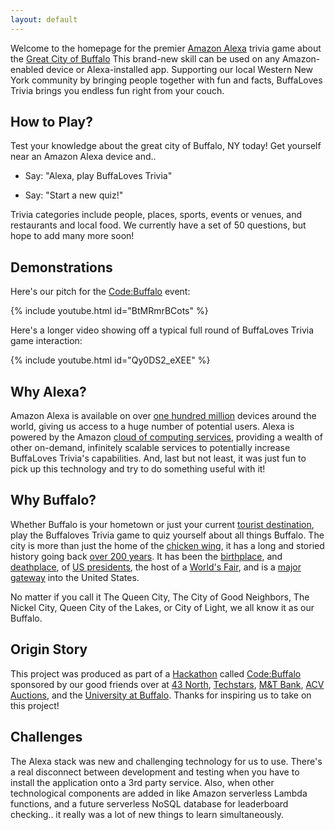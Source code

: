 ```yaml
---
layout: default
---
```


Welcome to the homepage for the premier [Amazon Alexa](https://www.amazon.com/Amazon-Echo-And-Alexa-Devices/b?node=9818047011) trivia game about the [Great City of Buffalo](https://www.google.com/maps/place/Buffalo,+NY) This brand-new skill can be used on any Amazon-enabled device or Alexa-installed app. Supporting our local Western New York community by bringing people together with fun and facts, BuffaLoves Trivia brings you endless fun right from your couch.

## How to Play?

Test your knowledge about the great city of Buffalo, NY today! Get yourself near an Amazon Alexa device and..

  * Say: "Alexa, play BuffaLoves Trivia"

  * Say: "Start a new quiz!"

Trivia categories include people, places, sports, events or venues, and restaurants and local food. We currently have a set of 50 questions, but hope to add many more soon!

## Demonstrations

Here's our pitch for the [Code:Buffalo](https://www.43north.org/code-buffalo/) event:

{% include youtube.html id="BtMRmrBCots" %}

Here's a longer video showing off a typical full round of BuffaLoves Trivia game interaction:

{% include youtube.html id="Qy0DS2_eXEE" %}

## Why Alexa?

Amazon Alexa is available on over [one hundred million](https://www.cnet.com/news/amazon-has-sold-more-than-100-million-alexa-devices/) devices around the world, giving us access to a huge number of potential users. Alexa is powered by the Amazon [cloud of computing services](https://aws.amazon.com/products/), providing a wealth of other on-demand, infinitely scalable services to potentially increase BuffaLoves Trivia's capabilities. And, last but not least, it was just fun to pick up this technology and try to do something useful with it!

## Why Buffalo?

Whether Buffalo is your hometown or just your current [tourist destination](https://www.visitbuffaloniagara.com/), play the Buffaloves Trivia game to quiz yourself about all things Buffalo. The city is more than just the home of the [chicken wing](https://www.nationalchickencouncil.org/chicken-wing-history/), it has a long and storied history going back [over 200 years](https://en.wikipedia.org/wiki/Buffalo,_New_York). It has been the [birthplace](https://en.wikipedia.org/wiki/Millard_Fillmore), and [deathplace](https://en.wikipedia.org/wiki/Assassination_of_William_McKinley), of [US presidents](https://en.wikipedia.org/wiki/History_of_Buffalo,_New_York#U.S._Presidents_and_Buffalo), the host of a [World's Fair](https://en.wikipedia.org/wiki/Pan-American_Exposition), and is a [major gateway](https://www.bts.gov/content/border-crossingentry-data) into the United States.

No matter if you call it The Queen City, The City of Good Neighbors, The Nickel City, Queen City of the Lakes, or City of Light, we all know it as our Buffalo.

## Origin Story

This project was produced as part of a [Hackathon](https://en.wikipedia.org/wiki/Hackathon) called [Code:Buffalo](https://www.43north.org/code-buffalo/) sponsored by our good friends over at [43 North](https://www.43north.org/), [Techstars](https://www.techstars.com/), [M&T Bank](https://www.mtb.com/home-page), [ACV Auctions](https://www.acvauctions.com/), and the [University at Buffalo](http://www.buffalo.edu/). Thanks for inspiring us to take on this project!

## Challenges

The Alexa stack was new and challenging technology for us to use. There's a real disconnect between development and testing when you have to install the application onto a 3rd party service. Also, when other technological components are added in like Amazon serverless Lambda functions, and a future serverless NoSQL database for leaderboard checking.. it really was a lot of new things to learn simultaneously.
